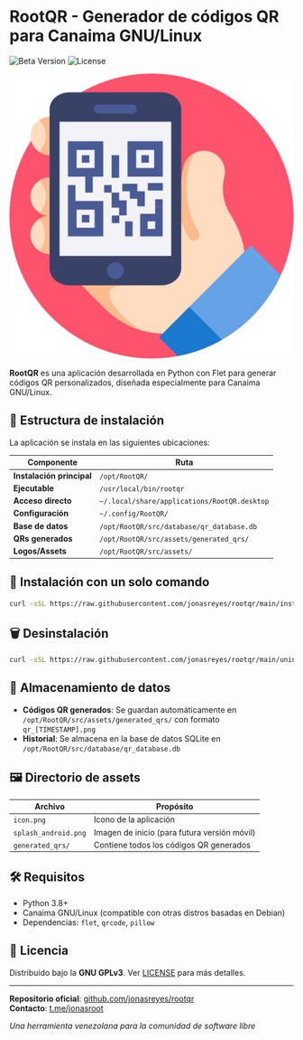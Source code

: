 # RootQR - Generador de códigos QR para Canaima GNU/Linux

![Beta Version](https://img.shields.io/badge/version-0.1.0--beta-yellow) ![License](https://img.shields.io/badge/license-GPLv3-blue)

![Logo de RootQR](src/assets/icon.png)

**RootQR** es una aplicación desarrollada en Python con Flet para generar códigos QR personalizados, diseñada especialmente para Canaima GNU/Linux.

## 📂 Estructura de instalación

La aplicación se instala en las siguientes ubicaciones:

| Componente | Ruta |
|------------|------|
| **Instalación principal** | `/opt/RootQR/` |
| **Ejecutable** | `/usr/local/bin/rootqr` |
| **Acceso directo** | `~/.local/share/applications/RootQR.desktop` |
| **Configuración** | `~/.config/RootQR/` |
| **Base de datos** | `/opt/RootQR/src/database/qr_database.db` |
| **QRs generados** | `/opt/RootQR/src/assets/generated_qrs/` |
| **Logos/Assets** | `/opt/RootQR/src/assets/` |

## 🚀 Instalación con un solo comando

```bash
curl -sSL https://raw.githubusercontent.com/jonasreyes/rootqr/main/install_rootqr.sh | bash
```

## 🗑️ Desinstalación

```bash
curl -sSL https://raw.githubusercontent.com/jonasreyes/rootqr/main/uninstall_rootqr.sh | bash
```

## 💾 Almacenamiento de datos

- **Códigos QR generados**: Se guardan automáticamente en `/opt/RootQR/src/assets/generated_qrs/` con formato `qr_[TIMESTAMP].png`
- **Historial**: Se almacena en la base de datos SQLite en `/opt/RootQR/src/database/qr_database.db`

## 🖼️ Directorio de assets

| Archivo | Propósito |
|---------|-----------|
| `icon.png` | Icono de la aplicación |
| `splash_android.png` | Imagen de inicio (para futura versión móvil) |
| `generated_qrs/` | Contiene todos los códigos QR generados |

## 🛠️ Requisitos

- Python 3.8+
- Canaima GNU/Linux (compatible con otras distros basadas en Debian)
- Dependencias: `flet`, `qrcode`, `pillow`

## 📄 Licencia

Distribuido bajo la **GNU GPLv3**. Ver [LICENSE](LICENSE) para más detalles.

---

**Repositorio oficial**: [github.com/jonasreyes/rootqr](https://github.com/jonasreyes/rootqr.git)  
**Contacto**: [t.me/jonasroot](https://t.me/jonasroot)

*Una herramienta venezolana para la comunidad de software libre*
